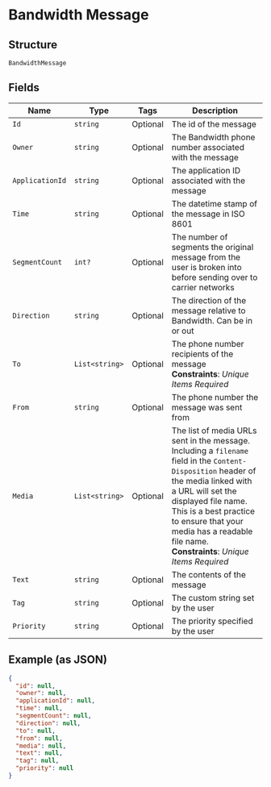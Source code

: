 
# Bandwidth Message

## Structure

`BandwidthMessage`

## Fields

| Name | Type | Tags | Description |
|  --- | --- | --- | --- |
| `Id` | `string` | Optional | The id of the message |
| `Owner` | `string` | Optional | The Bandwidth phone number associated with the message |
| `ApplicationId` | `string` | Optional | The application ID associated with the message |
| `Time` | `string` | Optional | The datetime stamp of the message in ISO 8601 |
| `SegmentCount` | `int?` | Optional | The number of segments the original message from the user is broken into before sending over to carrier networks |
| `Direction` | `string` | Optional | The direction of the message relative to Bandwidth. Can be in or out |
| `To` | `List<string>` | Optional | The phone number recipients of the message<br>**Constraints**: *Unique Items Required* |
| `From` | `string` | Optional | The phone number the message was sent from |
| `Media` | `List<string>` | Optional | The list of media URLs sent in the message. Including a `filename` field in the `Content-Disposition` header of the media linked with a URL will set the displayed file name. This is a best practice to ensure that your media has a readable file name.<br>**Constraints**: *Unique Items Required* |
| `Text` | `string` | Optional | The contents of the message |
| `Tag` | `string` | Optional | The custom string set by the user |
| `Priority` | `string` | Optional | The priority specified by the user |

## Example (as JSON)

```json
{
  "id": null,
  "owner": null,
  "applicationId": null,
  "time": null,
  "segmentCount": null,
  "direction": null,
  "to": null,
  "from": null,
  "media": null,
  "text": null,
  "tag": null,
  "priority": null
}
```

